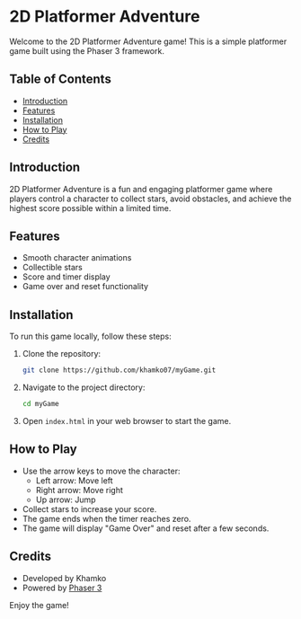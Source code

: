 # 2D Platformer Adventure

Welcome to the 2D Platformer Adventure game! This is a simple platformer game built using the Phaser 3 framework.

## Table of Contents

- [Introduction](#introduction)
- [Features](#features)
- [Installation](#installation)
- [How to Play](#how-to-play)
- [Credits](#credits)

## Introduction

2D Platformer Adventure is a fun and engaging platformer game where players control a character to collect stars, avoid obstacles, and achieve the highest score possible within a limited time.

## Features

- Smooth character animations
- Collectible stars
- Score and timer display
- Game over and reset functionality

## Installation

To run this game locally, follow these steps:

1. Clone the repository:
    ```sh
    git clone https://github.com/khamko07/myGame.git
    ```
2. Navigate to the project directory:
    ```sh
    cd myGame
    ```
3. Open `index.html` in your web browser to start the game.

## How to Play

- Use the arrow keys to move the character:
  - Left arrow: Move left
  - Right arrow: Move right
  - Up arrow: Jump
- Collect stars to increase your score.
- The game ends when the timer reaches zero.
- The game will display "Game Over" and reset after a few seconds.

## Credits

- Developed by Khamko
- Powered by [Phaser 3](https://phaser.io/phaser3)

Enjoy the game!